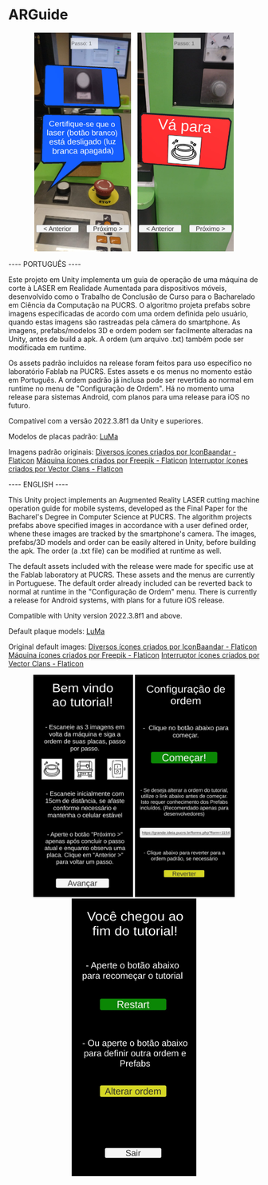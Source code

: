 # ARGuide

<p align="center">
<img src="arguideplacas.png" width=400>
</p>

---- PORTUGUÊS ----

Este projeto em Unity implementa um guia de operação de uma máquina de corte à LASER em Realidade Aumentada para dispositivos móveis, desenvolvido como o Trabalho de Conclusão de Curso
para o Bacharelado em Ciência da Computação na PUCRS. O algoritmo projeta prefabs sobre imagens especificadas de acordo com uma ordem definida pelo usuário, quando estas imagens são rastreadas
pela câmera do smartphone. As imagens, prefabs/modelos 3D e ordem podem ser facilmente alteradas na Unity, antes de build a apk. A ordem (um arquivo .txt) também pode ser modificada em runtime.

Os assets padrão incluídos na release foram feitos para uso específico no laboratório Fablab na PUCRS. Estes assets e os menus no momento estão em Português. A ordem padrão já inclusa pode ser revertida
ao normal em runtime no menu de "Configuração de Ordem". Há no momento uma release para sistemas Android, com planos para uma release para iOS no futuro.

Compatível com a versão 2022.3.8f1 da Unity e superiores.

Modelos de placas padrão: <a href="https://vtluma.carrd.co/" title="LuMa">LuMa</a>

Imagens padrão originais: <a href="https://www.flaticon.com/br/icones-gratis/diversos" title="diversos ícones">Diversos ícones criados por IconBaandar - Flaticon</a>
<a href="https://www.flaticon.com/br/icones-gratis/maquina" title="máquina ícones">Máquina ícones criados por Freepik - Flaticon</a>
<a href="https://www.flaticon.com/br/icones-gratis/interruptor" title="interruptor ícones">Interruptor ícones criados por Vector Clans - Flaticon</a>


---- ENGLISH ----

This Unity project implements an Augmented Reality LASER cutting machine operation guide for mobile systems, developed as the Final Paper for the Bacharel's Degree in Computer Science at PUCRS. 
The algorithm projects prefabs above specified images in accordance with a user defined order, whene these images are tracked by the smartphone's camera. The images, prefabs/3D models and order
can be easily altered in Unity, before building the apk. The order (a .txt file) can be modified at runtime as well.

The default assets included with the release were made for specific use at the Fablab laboratory at PUCRS. These assets and the menus are currently in Portuguese. The default order already included 
can be reverted back to normal  at runtime in the "Configuração de Ordem" menu. There is currently a release for Android systems, with plans for a future iOS release.

Compatible with Unity version 2022.3.8f1 and above.

Default plaque models: <a href="https://vtluma.carrd.co/" title="LuMa">LuMa</a>

Original default images: <a href="https://www.flaticon.com/br/icones-gratis/diversos" title="diversos ícones">Diversos ícones criados por IconBaandar - Flaticon</a>
<a href="https://www.flaticon.com/br/icones-gratis/maquina" title="máquina ícones">Máquina ícones criados por Freepik - Flaticon</a>
<a href="https://www.flaticon.com/br/icones-gratis/interruptor" title="interruptor ícones">Interruptor ícones criados por Vector Clans - Flaticon</a>

<p align="center">
<img src="arguidetelastart.jpeg" width=200>
<img src="arguidetelaconfig.jpeg" width=200>
<img src="arguidetelafim.jpeg" width=250>
</p>





